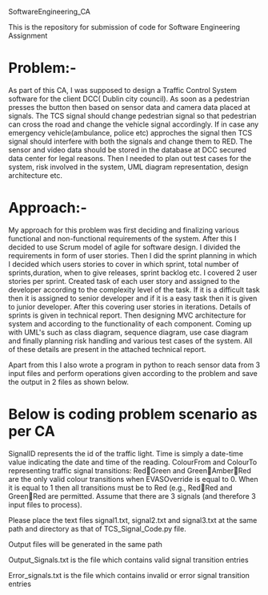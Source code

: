 SoftwareEngineering_CA

This is the repository for submission of code for Software Engineering Assignment

# Problem:- 
As part of this CA, I was supposed to design a Traffic Control System software for the client DCC( Dublin city council). As soon as a pedestrian presses the button then based on sensor data and camera data placed at signals. The TCS signal should change pedestrian signal so that pedestrian can cross the road and change the vehicle signal accordingly. If in case any emergency vehicle(ambulance, police etc) approches the signal then TCS signal should interfere with both the signals and change them to RED. The sensor and video data should be stored in the database at DCC secured data center for legal reasons. Then I needed to plan out test cases for the system, risk involved in the system, UML diagram representation, design architecture etc.


# Approach:- 
My approach for this problem was first deciding and finalizing various functional and non-functional requirements of the system. After this I decided to use Scrum model of agile for software design. I divided the requirements in form of user stories. Then I did the sprint planning in which I decided which users stories to cover in which sprint, total number of sprints,duration, when to give releases, sprint backlog etc. I covered 2 user stories per sprint. Created task of each user story and assigned to the developer according to the complexity level of the task. If it is a difficult task then it is assigned to senior developer and if it is a easy task then it is given to junior developer. After this covering user stories in iterations. Details of sprints is given in technical report. Then designing MVC architecture for system and according to the functionality of each component. Coming up with UML's such as class diagram, sequence diagram, use case diagram and finally planning risk handling and various test cases of the system. All of these details are present in the attached technical report. 

Apart from this I also wrote a program in python to reach sensor data from 3 input files and perform operations given according to the problem and save the output in 2 files as shown below.

# Below is coding problem scenario as per CA
SignalID represents the id of the traffic light.  Time is simply a date-time value indicating the date and time of the reading.  ColourFrom and ColourTo representing traffic signal transitions:  RedGreen and GreenAmberRed are the only valid colour transitions when EVASOverride is equal to 0.  When it is equal to 1 then all transitions must be to Red (e.g., RedRed and GreenRed are permitted.
Assume that there are 3 signals (and therefore 3 input files to process).  


Please place the text files signal1.txt, signal2.txt and signal3.txt at the same path and directory as that of TCS_Signal_Code.py file.

Output files will be generated in the same path

Output_Signals.txt is the file which contains valid signal transition entries

Error_signals.txt is the file which contains invalid or error signal transition entries
